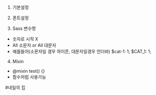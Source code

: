 1. 기본설정

2. 폰트설정

3. Sass 변수명

- 숫자로 시작 X
- All 소문자 or All 대문자
- 예를들어(소문자일 경우 하이픈, 대문자일경우 언더바)
  $cat-1: 1;
  $CAT_1: 1;

4. Mixin

- @mixin test() {}
- 함수처럼 사용가능

#내일의 집

